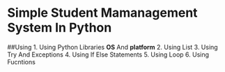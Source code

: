 # Simple Student Mamanagement System In Python
	
##Using
	1. Using Python Libraries **OS** And **platform**
	2. Using List
	3. Using Try And Exceptions
	4. Using If Else Statements
	5. Using Loop
	6. Using Fucntions


